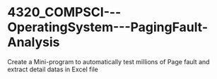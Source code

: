# 4320_COMPSCI---OperatingSystem---PagingFault-Analysis
Create a Mini-program to automatically test millions of  Page fault and extract detail datas in Excel file
